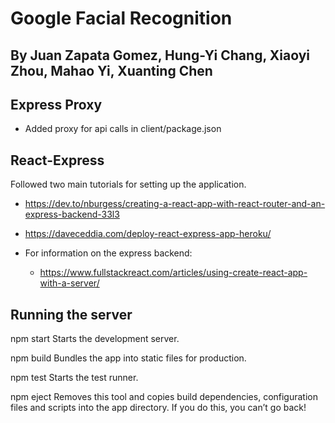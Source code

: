 # Google Facial Recognition

## By Juan Zapata Gomez, Hung-Yi Chang, Xiaoyi Zhou, Mahao Yi, Xuanting Chen

## Express Proxy

- Added proxy for api calls in client/package.json

## React-Express

Followed two main tutorials for setting up the application.

- https://dev.to/nburgess/creating-a-react-app-with-react-router-and-an-express-backend-33l3

- https://daveceddia.com/deploy-react-express-app-heroku/

- For information on the express backend:
  - https://www.fullstackreact.com/articles/using-create-react-app-with-a-server/

## Running the server

  npm start
    Starts the development server.

  npm build
    Bundles the app into static files for production.

  npm test
    Starts the test runner.

  npm eject
    Removes this tool and copies build dependencies, configuration files
    and scripts into the app directory. If you do this, you can’t go back!
